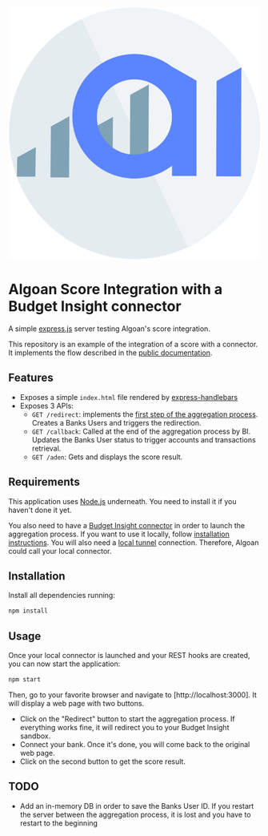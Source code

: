 <p align="center">
  <a href="https://www.algoan.com/" target="blank"><img src="./assets/score.png" alt="Algoan Score Logo" /></a>
</p>

# Algoan Score Integration with a Budget Insight connector

A simple [express.js](https://expressjs.com) server testing Algoan's score integration.

This repository is an example of the integration of a score with a connector. It implements the flow described in the [public documentation](https://developers.algoan.com/public/docs/quick_start/score_integration/with_a_connector.html).

## Features

- Exposes a simple `index.html` file rendered by [express-handlebars](https://github.com/express-handlebars/express-handlebars)
- Exposes 3 APIs:
  - `GET /redirect`: implements the [first step of the aggregation process](https://developers.algoan.com/public/docs/quick_start/score_integration/with_a_connector.html#1-redirect-the-user). Creates a Banks Users and triggers the redirection.
  - `GET /callback`: Called at the end of the aggregation process by BI. Updates the Banks User status to trigger accounts and transactions retrieval.
  - `GET /aden`: Gets and displays the score result.

## Requirements

This application uses [Node.js](https://nodejs.org/en/) underneath. You need to install it if you haven't done it yet.

You also need to have a [Budget Insight connector](https://github.com/algoan/nestjs-budget-insight-connector) in order to launch the aggregation process. If you want to use it locally, follow [installation instructions](https://github.com/algoan/nestjs-budget-insight-connector#installation). You will also need a [local tunnel](https://localtunnel.github.io/www/) connection. Therefore, Algoan could call your local connector.

## Installation

Install all dependencies running:

```bash
npm install
```

## Usage

Once your local connector is launched and your REST hooks are created, you can now start the application:

```bash
npm start
```

Then, go to your favorite browser and navigate to [http://localhost:3000]. It will display a web page with two buttons.

- Click on the "Redirect" button to start the aggregation process. If everything works fine, it will redirect you to your Budget Insight sandbox.
- Connect your bank. Once it's done, you will come back to the original web page.
- Click on the second button to get the score result.

## TODO

- Add an in-memory DB in order to save the Banks User ID. If you restart the server between the aggregation process, it is lost and you have to restart to the beginning
